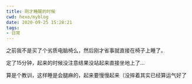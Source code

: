 ```yaml
---
title: 刚才睡醒的时候
cwd: hexo/myblog
date: 2020-09-25 15:28:21
tags:
- 日常
---
```


之前我不是买了个劣质电脑椅么，然后刚才省事就直接在椅子上睡了。

定了15分钟，起来的时候没注意结果没站起来直接坐地上了...

算是个教训，这样睡是会腿麻的，起来要慢慢起来（没摔着其实已经算运气好了

